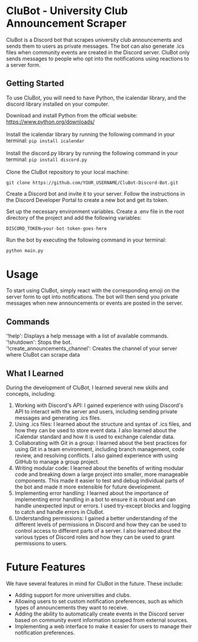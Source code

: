 # CluBot - University Club Announcement Scraper
CluBot is a Discord bot that scrapes university club announcements and sends them to users as private messages. The bot can also generate .ics files when community events are created in the Discord server. CluBot only sends messages to people who opt into the notifications using reactions to a server form.

## Getting Started
To use CluBot, you will need to have Python, the icalendar library, and the discord library installed on your computer.

Download and install Python from the official website: https://www.python.org/downloads/
<br><br>
Install the icalendar library by running the following command in your terminal:
```pip install icalendar```<br><br>
Install the discord.py library by running the following command in your terminal:
```pip install discord.py```<br><br>
Clone the CluBot repository to your local machine:

```git 
git clone https://github.com/YOUR_USERNAME/CluBot-Discord-Bot.git
```
Create a Discord bot and invite it to your server. Follow the instructions in the Discord Developer Portal to create a new bot and get its token.

Set up the necessary environment variables. Create a .env file in the root directory of the project and add the following variables:

```python
DISCORD_TOKEN=your-bot-token-goes-here
```
Run the bot by executing the following command in your terminal:

```python
python main.py
```
# Usage
To start using CluBot, simply react with the corresponding emoji on the server form to opt into notifications. The bot will then send you private messages when new announcements or events are posted in the server.

## Commands
'!help': Displays a help message with a list of available commands.<br>
'!shutdown': Stops the bot.<br>
'!create_announcements_channel': Creates the channel of your server where CluBot can scrape data<br>

## What I Learned
During the development of CluBot, I learned several new skills and concepts, including:

1) Working with Discord's API: I gained experience with using Discord's API to interact with the server and users, including sending private messages and generating .ics files.<br>
2) Using .ics files: I learned about the structure and syntax of .ics files, and how they can be used to store event data. I also learned about the iCalendar standard and how it is used to exchange calendar data.<br>
3) Collaborating with Git in a group: I learned about the best practices for using Git in a team environment, including branch management, code review, and resolving conflicts. I also gained experience with using GitHub to manage a group project.<br>
4) Writing modular code: I learned about the benefits of writing modular code and breaking down a large project into smaller, more manageable components. This made it easier to test and debug individual parts of the bot and made it more extensible for future development.<br>
5) Implementing error handling: I learned about the importance of implementing error handling in a bot to ensure it is robust and can handle unexpected input or errors. I used try-except blocks and logging to catch and handle errors in CluBot.<br>
6) Understanding permissions: I gained a better understanding of the different levels of permissions in Discord and how they can be used to control access to different parts of a server. I also learned about the various types of Discord roles and how they can be used to grant permissions to users.

# Future Features
We have several features in mind for CluBot in the future. These include:

- Adding support for more universities and clubs.
- Allowing users to set custom notification preferences, such as which types of announcements they want to receive.
- Adding the ability to automatically create events in the Discord server based on community event information scraped from external sources.
- Implementing a web interface to make it easier for users to manage their notification preferences.
